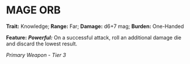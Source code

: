 ﻿# MAGE ORB

**Trait:** Knowledge; **Range:** Far; **Damage:** d6+7 mag; **Burden:** One-Handed

**Feature:** ***Powerful:*** On a successful attack, roll an additional damage die and discard the lowest result.

*Primary Weapon - Tier 3*
